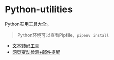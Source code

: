 # Python-utilities
Python实用工具大全。
> Python环境可以查看Pipfile，`pipenv install`

- [文本转码工具](https://github.com/KpiHang/Python-utilities/tree/master/文本转码)
- [网页变动检测+邮件提醒](https://github.com/KpiHang/Python-utilities/tree/master/自动发邮件)